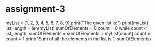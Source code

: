 # assignment-3
myList = [1, 2, 3, 4, 5, 6, 7, 8, 9]
print("The given list is:")
print(myList)
list_length = len(myList)
sumOfElements = 0
count = 0
while count < list_length:
    sumOfElements = sumOfElements + myList[count]
    count = count + 1
    print("Sum of all the elements in the list is:", sumOfElements)
    
